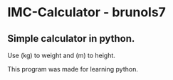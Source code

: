 # IMC-Calculator - brunols7
## Simple calculator in python. 

<p>Use (kg) to weight and (m) to height.</p>
<p>This program was made for learning python.</p>
